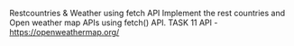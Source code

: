 Restcountries & Weather using fetch API
Implement the rest countries and Open weather map APIs using fetch() API. TASK 11
API - https://openweathermap.org/
